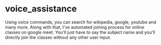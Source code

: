 # voice_assistance
Using voice commands, you can search for wikipedia, google, youtube and many more. Along with that, I've automated joining process for online classes on google meet. You'll just have to say the subject name and you'll directly join the classes without any other user input.
